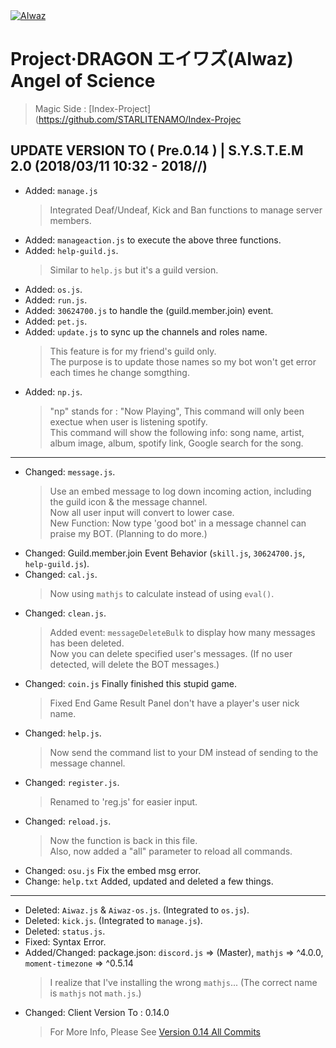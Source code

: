 <body>
<div>
<a href="https://github.com/ChisanaKita/AIWAZ"><img src="https://i.imgur.com/Fta2jMg.jpg" alt="AIwaz" /></a>
</div>
</body>

#        Project·DRAGON エイワズ(AIwaz) Angel of Science
> Magic Side : [Index-Project](https://github.com/STARLITENAMO/Index-Projec
## UPDATE VERSION TO ( Pre.0.14 ) | S.Y.S.T.E.M 2.0 (2018/03/11 10:32 - 2018/**/**)
- Added: `manage.js`
  > Integrated Deaf/Undeaf, Kick and Ban functions to manage server members.
- Added: `manageaction.js` to execute the above three functions.
- Added: `help-guild.js`.
  > Similar to `help.js` but it's a guild version.
- Added: `os.js`.
- Added: `run.js`.
- Added: `30624700.js` to handle the (guild.member.join) event.
- Added: `pet.js`.
- Added: `update.js` to sync up the channels and roles name.
  > This feature is for my friend's guild only.<br>
    The purpose is to update those names so my bot won't get error each times he change somgthing.
- Added: `np.js`.
  > "np" stands for : "Now Playing", This command will only been exectue when user is listening spotify.<br>
  This command will show the following info: song name, artist, album image, album, spotify link, Google search for the song.
***
- Changed: `message.js`.
  > Use an embed message to log down incoming action, including the guild icon & the message channel.<br>
    Now all user input will convert to lower case.<br>
    New Function: Now type 'good bot' in a message channel can praise my BOT. (Planning to do more.)
- Changed: Guild.member.join Event Behavior (`skill.js`, `30624700.js`, `help-guild.js`).
- Changed: `cal.js`.
  > Now using `mathjs` to calculate instead of using `eval()`.
- Changed: `clean.js`.
  > Added event: `messageDeleteBulk` to display how many messages has been deleted.<br>
    Now you can delete specified user's messages. (If no user detected, will delete the BOT messages.)
- Changed: `coin.js` Finally finished this stupid game.
  > Fixed End Game Result Panel don't have a player's user nick name.
- Changed: `help.js`.
  > Now send the command list to your DM instead of sending to the message channel.
- Changed: `register.js`.
  > Renamed to 'reg.js' for easier input.
- Changed: `reload.js`.
  > Now the function is back in this file.<br>
    Also, now added a "all" parameter to reload all commands.
- Changed: `osu.js` Fix the embed msg error.
- Change: `help.txt` Added, updated and deleted a few things.
***
- Deleted: `Aiwaz.js` & `Aiwaz-os.js`. (Integrated to `os.js`).
- Deleted: `kick.js`. (Integrated to `manage.js`).
- Deleted: `status.js`.
- Fixed: Syntax Error.
- Added/Changed: package.json:  `discord.js` => (Master), `mathjs` => ^4.0.0, `moment-timezone` => ^0.5.14
  > I realize that I've installing the wrong `mathjs`... (The correct name is `mathjs` not `math.js`.)
- Changed: Client Version To : 0.14.0
  > For More Info, Please See [Version 0.14 All Commits](https://github.com/ChisanaKita/AIWAZ/commits/0.14)
